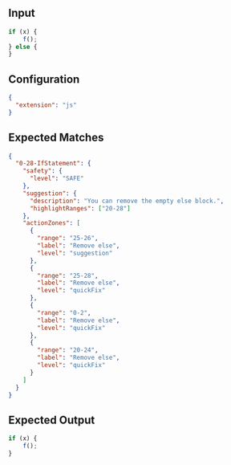 
## Input
```javascript input
if (x) {
    f();
} else {
}
```

## Configuration
```json configuration
{
  "extension": "js"
}
```

## Expected Matches
```json expected matches
{
  "0-28-IfStatement": {
    "safety": {
      "level": "SAFE"
    },
    "suggestion": {
      "description": "You can remove the empty else block.",
      "highlightRanges": ["20-28"]
    },
    "actionZones": [
      {
        "range": "25-26",
        "label": "Remove else",
        "level": "suggestion"
      },
      {
        "range": "25-28",
        "label": "Remove else",
        "level": "quickFix"
      },
      {
        "range": "0-2",
        "label": "Remove else",
        "level": "quickFix"
      },
      {
        "range": "20-24",
        "label": "Remove else",
        "level": "quickFix"
      }
    ]
  }
}
```

## Expected Output
```javascript expected output
if (x) {
    f();
}
```
